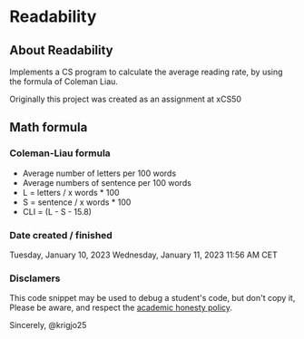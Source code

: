 # Readability

## About Readability

Implements a CS program to calculate the average reading rate,
by using the formula of Coleman Liau.

Originally this project was created as an assignment at xCS50

##  Math formula

### Coleman-Liau formula

-   Average number of letters per 100 words
-   Average numbers of sentence per 100 words
-   L = letters / x words * 100
-   S = sentence / x words * 100
-   CLI = (L - S - 15.8)

### Date created / finished

Tuesday, January 10, 2023
Wednesday, January 11, 2023 11:56 AM CET

###  Disclamers

This code snippet may be used to debug
a student's code, but don't copy it,
Please be aware, and respect the [academic honesty policy](https://cs50.harvard.edu/x/2023/honesty/).

Sincerely,
@krigjo25
